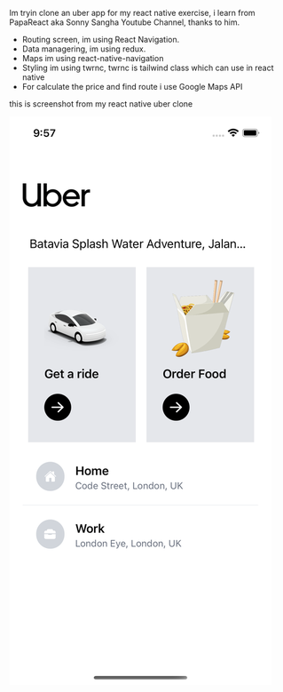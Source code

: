 Im tryin clone an uber app for my react native exercise, i learn from PapaReact aka Sonny Sangha Youtube Channel, thanks to him. 
* Routing screen, im using React Navigation. 
* Data managering, im using redux.
* Maps im using react-native-navigation
* Styling im using twrnc, twrnc is tailwind class which can use in react native 
* For calculate the price and find route i use Google Maps API

this is screenshot from my react native uber clone

![plot](./assets/screenshot-app/Screenshot_1.png)

